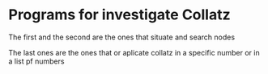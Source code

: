 # Programs for investigate Collatz

The first and the second are the ones that situate and search nodes

The last ones are the ones that or aplicate collatz in a specific number or in a list pf numbers
